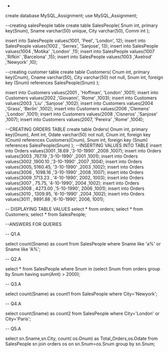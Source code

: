 - 
create database MySQL_Assignment;
use MySQL_Assignment;

--creating salesPeople table
create table SalesPeople(
Snum int,
primary key(Snum),
Sname varchar(50) unique,
City varchar(50),
Comm int
);

insert into SalesPeople values(1001, 'Peel', 'London', 12);
insert into SalesPeople values(1002 , 'Serres', 'Sanjose', 13);
insert into SalesPeople values(1004 ,'Motika' ,'London' ,11);
insert into SalesPeople values(1007 ,'Rifkin' ,'Barcelona' ,15);
insert into SalesPeople values(1003 ,'Axelrod' ,'Newyork' ,10);

--creating customer table
create table Customers(
Cnum int,
primary key(Cnum),
Cname varchar(50),
City varchar(50) not null,
Snum int,
foreign key (Snum)
references SalesPeople(Snum)
);

insert into Customers values(2001 , 'Hoffman', 'London' ,1001);
insert into Customers values(2002  ,'Giovanni', 'Rome' ,1003);
insert into Customers values(2003  ,'Liu' ,'Sanjose' ,1002);
insert into Customers values(2004  ,'Grass', 'Berlin' ,1002);
insert into Customers values(2006 ,'Clemens' ,'London' ,1001);
insert into Customers values(2008 ,'Cisneros' ,'Sanjose' ,1007);
insert into Customers values(2007, 'Pereira' ,'Rome' ,1004);

--CREATING ORDERS TABLE 
create table Orders(
Onum int,
primary key(Onum),
Amt int,
Odate varchar(50) not null,
Cnum int,
foreign key (Cnum)
references Customers(Cnum),
Snum int,
foreign key (Snum)
references SalesPeople(Snum)
);
--INSERTING VALUES INTO TABLE
insert into Orders values(3001 ,18.69 ,'3-10-1990' ,2008 ,1007);
insert into Orders values(3003 ,767.19 ,'3-10-1990' ,2001 ,1001);
insert into Orders values(3002 ,1900.10 ,'3-10-1990' ,2007 ,1004);
insert into Orders values(3005,  5160.45, '3-10-1990' ,2003 ,1002);
insert into Orders values(3006 , 1098.16 ,'3-10-1990' ,2008 ,1007);
insert into Orders values(3009 ,1713.23 , '4-10-1990', 2002, 1003);
insert into Orders values(3007 , 75.75, '4-10-1990', 2004 ,1002);
insert into Orders values(3008 , 4273.00 ,'5-10-1990', 2006 ,1001);
insert into Orders values(3010 , 1309.95, '6-10-1990' ,2004 ,1002);
insert into Orders values(3011 , 9891.88 ,'6-10-1990', 2006, 1001);


-- DISPLAYING TABLE VALUES 
select * from orders;
select * from Customers;
select * from SalesPeople;


--ANSWERS FOR QUERIES

-- Q1.A  

select count(Sname) as count from SalesPeople where Sname like 'a%' or Sname like 'A%';


-- Q2.A

select * from SalesPeople where Snum in (select Snum  from orders group by Snum having sum(Amt) > 2000);


-- Q3.A

select count(Sname) as count1 from SalesPeople where City='Newyork';


-- Q4.A

select count(Sname) as count2  from SalesPeople where City='London' or City='Paris';


-- Q5.A

select sn.Sname,sn.City, count( os.Onum) as Total_Orders,os.Odate from SalesPeople sn join orders os on sn.Snum=os.Snum group by sn.Snum;
